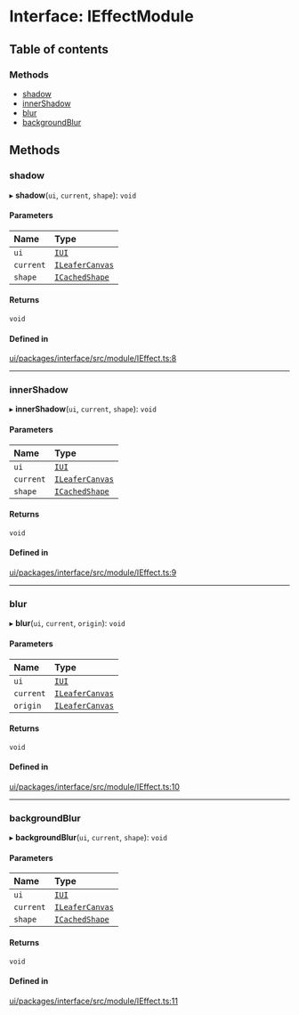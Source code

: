 # Interface: IEffectModule

## Table of contents

### Methods

- [shadow](IEffectModule.md#shadow)
- [innerShadow](IEffectModule.md#innershadow)
- [blur](IEffectModule.md#blur)
- [backgroundBlur](IEffectModule.md#backgroundblur)

## Methods

### shadow

▸ **shadow**(`ui`, `current`, `shape`): `void`

#### Parameters

| Name | Type |
| :------ | :------ |
| `ui` | [`IUI`](IUI.md) |
| `current` | [`ILeaferCanvas`](ILeaferCanvas.md) |
| `shape` | [`ICachedShape`](ICachedShape.md) |

#### Returns

`void`

#### Defined in

[ui/packages/interface/src/module/IEffect.ts:8](https://github.com/leaferjs/leafer-ui/blob/a39c489/packages/interface/src/module/IEffect.ts#L8)

___

### innerShadow

▸ **innerShadow**(`ui`, `current`, `shape`): `void`

#### Parameters

| Name | Type |
| :------ | :------ |
| `ui` | [`IUI`](IUI.md) |
| `current` | [`ILeaferCanvas`](ILeaferCanvas.md) |
| `shape` | [`ICachedShape`](ICachedShape.md) |

#### Returns

`void`

#### Defined in

[ui/packages/interface/src/module/IEffect.ts:9](https://github.com/leaferjs/leafer-ui/blob/a39c489/packages/interface/src/module/IEffect.ts#L9)

___

### blur

▸ **blur**(`ui`, `current`, `origin`): `void`

#### Parameters

| Name | Type |
| :------ | :------ |
| `ui` | [`IUI`](IUI.md) |
| `current` | [`ILeaferCanvas`](ILeaferCanvas.md) |
| `origin` | [`ILeaferCanvas`](ILeaferCanvas.md) |

#### Returns

`void`

#### Defined in

[ui/packages/interface/src/module/IEffect.ts:10](https://github.com/leaferjs/leafer-ui/blob/a39c489/packages/interface/src/module/IEffect.ts#L10)

___

### backgroundBlur

▸ **backgroundBlur**(`ui`, `current`, `shape`): `void`

#### Parameters

| Name | Type |
| :------ | :------ |
| `ui` | [`IUI`](IUI.md) |
| `current` | [`ILeaferCanvas`](ILeaferCanvas.md) |
| `shape` | [`ICachedShape`](ICachedShape.md) |

#### Returns

`void`

#### Defined in

[ui/packages/interface/src/module/IEffect.ts:11](https://github.com/leaferjs/leafer-ui/blob/a39c489/packages/interface/src/module/IEffect.ts#L11)
